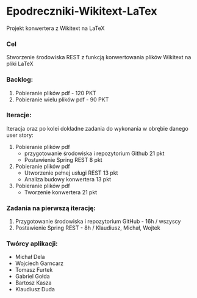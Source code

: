 # Epodreczniki-Wikitext-LaTex
Projekt konwertera z Wikitext na LaTeX

### Cel
Stworzenie środowiska REST z funkcją konwertowania plików Wikitext na pliki LaTeX

### Backlog:  
1. Pobieranie plików pdf - 120 PKT
2. Pobieranie wielu plików pdf - 90 PKT

### Iteracje:
Iteracja oraz po kolei dokładne zadania do wykonania w obrębie danego user story:
1. Pobieranie plików pdf
	 - przygotowanie środowiska i repozytorium Github 21 pkt
	 - Postawienie Spring REST 8 pkt
4. Pobieranie plików pdf
	 - Utworzenie pełnej usługi REST 13 pkt
	 - Analiza budowy konwertera 13 pkt
7. Pobieranie plików pdf
	 - Tworzenie konwertera 21 pkt

### Zadania na pierwszą iterację:  
1. Przygotowanie środowiska i repozytorium GitHub - 16h / wszyscy
2. Postawienie Spring REST - 8h / Klaudiusz, Michał, Wojtek

### Twórcy aplikacji:
 - Michał Dela
 - Wojciech Garncarz
 - Tomasz Furtek
 - Gabriel Gołda
 - Bartosz Kasza
 - Klaudiusz Duda
